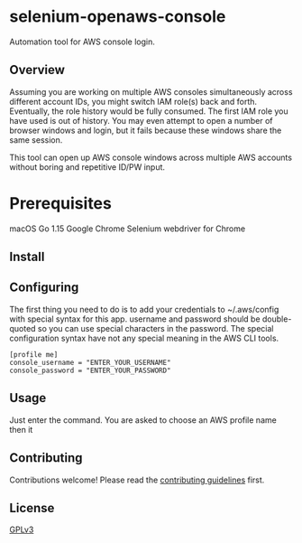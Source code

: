 # selenium-openaws-console
Automation tool for AWS console login.


## Overview
Assuming you are working on multiple AWS consoles simultaneously across different account IDs, you might switch IAM role(s) back and forth. Eventually, the role history would be fully consumed. The first IAM role you have used is out of history. You may even attempt to open a number of browser windows and login, but it fails because these windows share the same session.

This tool can open up AWS console windows across multiple AWS accounts without boring and repetitive ID/PW input.

# Prerequisites

macOS
Go 1.15
Google Chrome
Selenium webdriver for Chrome

## Install


## Configuring

The first thing you need to do is to add your credentials to ~/.aws/config with special syntax for this app.
username and password should be double-quoted so you can use special characters in the password.
The special configuration syntax have not any special meaning in the AWS CLI tools.

```
[profile me]
console_username = "ENTER_YOUR_USERNAME"
console_password = "ENTER_YOUR_PASSWORD"
```

## Usage

Just enter the command. You are asked to choose an AWS profile name then it 


## Contributing

Contributions welcome! Please read the [contributing guidelines](CONTRIBUTING.md) first.


## License

[GPLv3](LICENSE)

